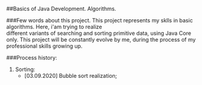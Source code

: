 ##Basics of Java Development. Algorithms.

###Few words about this project.
This project represents my sklls in basic algorithms. Here, i'am trying to realize  
different variants of searching and sorting primitive data, using Java Core only. This project
will be constantly evolve by me, during the process of my professional skills growing up.

###Process history:
1. Sorting:
    * [03.09.2020] Bubble sort realization;
